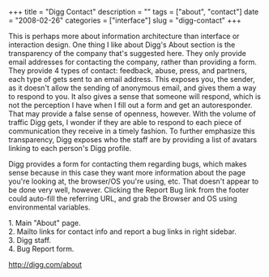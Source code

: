 +++
title = "Digg Contact"
description = ""
tags = ["about", "contact"]
date = "2008-02-26"
categories = ["interface"]
slug = "digg-contact"
+++


<p>This is perhaps more about information architecture than interface or interaction design. One thing I like about Digg's About section is the transparency of the company that's suggested here. They only provide email addresses for contacting the company, rather than providing a form. They provide 4 types of contact: feedback, abuse, press, and partners, each type of gets sent to an email address. This exposes you, the sender, as it doesn't allow the sending of anonymous email, and gives them a way to respond to you. It also gives a sense that someone will respond, which is not the perception I have when I fill out a form and get an autoresponder. That may provide a false sense of openness, however. With the volume of traffic Digg gets, I wonder if they are able to respond to each piece of communication they receive in a timely fashion. To further emphasize this transparency, Digg exposes who the staff are by providing a list of avatars linking to each person's Digg profile. </p>
<p>Digg provides a form for contacting them regarding bugs, which makes sense because in this case they want more information about the page you're looking at, the browser/OS you're using, etc. That doesn't appear to be done very well, however. Clicking the Report Bug link from the footer could auto-fill the referring URL, and grab the Browser and OS using environmental variables. </p>
<div id="screens-full" class="clear"><div class="caption">1. Main &quot;About&quot; page. </div><div class="fullimg clear"><a href="//konigi.com/media/interface/digg-about-1.png" class="group" rel="group" title="1. Main &quot;About&quot; page. "><img src="//konigi.com/media/interface/digg-about-1.png" alt="" class="img-responsive"></a></div></div><div id="screens-full" class="clear"><div class="caption">2. Mailto links for contact info and report a bug links in right sidebar. </div><div class="fullimg clear"><a href="//konigi.com/media/interface/digg-about-2.png" class="group" rel="group" title="2. Mailto links for contact info and report a bug links in right sidebar. "><img src="//konigi.com/media/interface/digg-about-2.png" alt="" class="img-responsive"></a></div></div><div id="screens-full" class="clear"><div class="caption">3. Digg staff.</div><div class="fullimg clear"><a href="//konigi.com/media/interface/digg-about-3.png" class="group" rel="group" title="3. Digg staff."><img src="//konigi.com/media/interface/digg-about-3.png" alt="" class="img-responsive"></a></div></div><div id="screens-full" class="clear"><div class="caption">4. Bug Report form.</div><div class="fullimg clear"><a href="//konigi.com/media/interface/digg-about-4.png" class="group" rel="group" title="4. Bug Report form."><img src="//konigi.com/media/interface/digg-about-4.png" alt="" class="img-responsive"></a></div></div>        
<p><a href="http://digg.com/about">http://digg.com/about</a></p>

